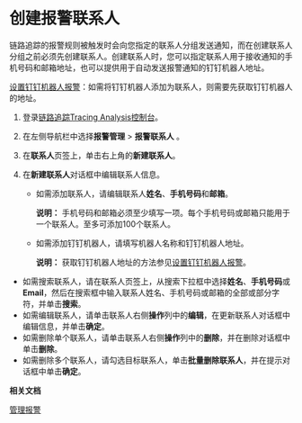 # 创建报警联系人

链路追踪的报警规则被触发时会向您指定的联系人分组发送通知，而在创建联系人分组之前必须先创建联系人。创建联系人时，您可以指定联系人用于接收通知的手机号码和邮箱地址，也可以提供用于自动发送报警通知的钉钉机器人地址。

[设置钉钉机器人报警](/cn.zh-CN/大盘和报警/设置钉钉机器人报警.md)：如需将钉钉机器人添加为联系人，则需要先获取钉钉机器人的地址。

1.  登录[链路追踪Tracing Analysis控制台](https://tracing.console.aliyun.com/)。

2.  在左侧导航栏中选择**报警管理** \> **报警联系人** 。

3.  在**联系人**页签上，单击右上角的**新建联系人**。

4.  在**新建联系人**对话框中编辑联系人信息。

    -   如需添加联系人，请编辑联系人**姓名**、**手机号码**和**邮箱**。

        **说明：** 手机号码和邮箱必须至少填写一项。每个手机号码或邮箱只能用于一个联系人。至多可添加100个联系人。

    -   如需添加钉钉机器人，请填写机器人名称和钉钉机器人地址。

        **说明：** 获取钉钉机器人地址的方法参见[设置钉钉机器人报警](/cn.zh-CN/大盘和报警/设置钉钉机器人报警.md)。


-   如需搜索联系人，请在联系人页签上，从搜索下拉框中选择**姓名**、**手机号码**或 **Email**，然后在搜索框中输入联系人姓名、手机号码或邮箱的全部或部分字符，并单击**搜索**。
-   如需编辑联系人，请单击联系人右侧**操作**列中的**编辑**，在更新联系人对话框中编辑信息，并单击**确定**。
-   如需删除单个联系人，请单击联系人右侧**操作**列中的**删除**，并在删除对话框中单击**删除**。
-   如需删除多个联系人，请勾选目标联系人，单击**批量删除联系人**，并在提示对话框中单击**确定**。

**相关文档**  


[管理报警](/cn.zh-CN/控制台操作/报警管理/管理报警.md)

